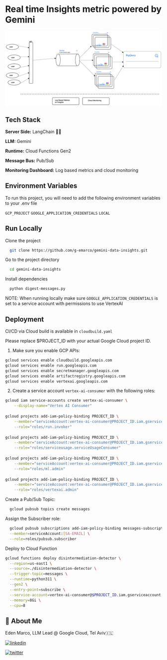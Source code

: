 # Real time Insights metric powered by Gemini

![Alt Text](https://github.com/g-emarco/gemini-data-insights/blob/main/static/architecture.png)

## Tech Stack

**Server Side:** LangChain  🦜🔗

**LLM:** Gemini  

**Runtime:** Cloud Functions Gen2

**Message Bus:** Pub/Sub

**Monitoring Dashboard:** Log based metrics and cloud monitoring

## Environment Variables

To run this project, you will need to add the following environment variables to your .env file

`GCP_PROJECT`
`GOOGLE_APPLICATION_CREDENTIALS` `LOCAL`

## Run Locally


Clone the project

```bash
  git clone https://github.com/g-emarco/gemini-data-insights.git
```

Go to the project directory

```bash
  cd gemini-data-insights
```

Install dependencies

```bash
  python digest-messages.py
```

NOTE: When running locally make sure `GOOGLE_APPLICATION_CREDENTIALS` is set to a service account with permissions to use VertexAI


## Deployment

CI/CD via Cloud build is available in ```cloudbuild.yaml```

Please replace $PROJECT_ID with your actual Google Cloud project ID.

1. Make sure you enable GCP APIs:

```bash
gcloud services enable cloudbuild.googleapis.com
gcloud services enable run.googleapis.com
gcloud services enable secretmanager.googleapis.com
gcloud services enable artifactregistry.googleapis.com
gcloud services enable vertexai.googleapis.com

```

2. Create a service account `vertex-ai-consumer` with the following roles:




```bash
gcloud iam service-accounts create vertex-ai-consumer \
    --display-name="Vertex AI Consumer"

gcloud projects add-iam-policy-binding PROJECT_ID \
    --member="serviceAccount:vertex-ai-consumer@PROJECT_ID.iam.gserviceaccount.com" \
    --role="roles/run.invoker"

gcloud projects add-iam-policy-binding PROJECT_ID \
    --member="serviceAccount:vertex-ai-consumer@PROJECT_ID.iam.gserviceaccount.com" \
    --role="roles/serviceusage.serviceUsageConsumer"

gcloud projects add-iam-policy-binding PROJECT_ID \
    --member="serviceAccount:vertex-ai-consumer@PROJECT_ID.iam.gserviceaccount.com" \
    --role="roles/ml.admin"

gcloud projects add-iam-policy-binding PROJECT_ID \
    --member="serviceAccount:vertex-ai-consumer@PROJECT_ID.iam.gserviceaccount.com" \
    --role="roles/vertexai.admin"

```

Create a Pub/Sub Topic:

```bash
  gcloud pubsub topics create messages
```


Assign the Subscriber role:

```bash
  gcloud pubsub subscriptions add-iam-policy-binding messages-subscription \
  --member=serviceAccount:[SA-EMAIL] \
  --role=roles/pubsub.subscriber
```

Deploy to Cloud Function

```bash
gcloud functions deploy disintermediation-detector \
  --region=us-east1 \
  --source=./disintermediation-detector \
  --trigger-topic=messages \
  --runtime=python311 \
  --gen2 \
  --entry-point=subscribe \
  --service-account=vertex-ai-consumer@$PROJECT_ID.iam.gserviceaccount.com \
  --memory=8Gi \
  --cpu=8
```

## 🚀 About Me
Eden Marco, LLM Lead @ Google Cloud, Tel Aviv🇮🇱

[![linkedin](https://img.shields.io/badge/linkedin-0A66C2?style=for-the-badge&logo=linkedin&logoColor=white)](https://www.linkedin.com/in/eden-marco/) 

[![twitter](https://img.shields.io/badge/twitter-1DA1F2?style=for-the-badge&logo=twitter&logoColor=white)](https://twitter.com/EdenEmarco177)
